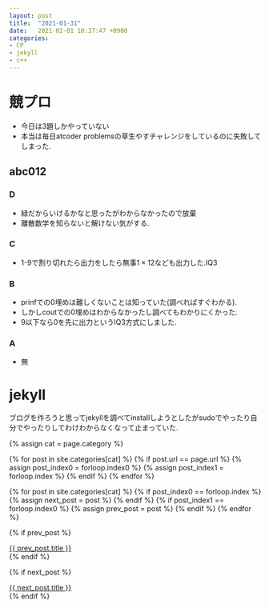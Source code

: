```yaml
---
layout: post
title:  "2021-01-31"
date:   2021-02-01 10:37:47 +0900
categories: 
- CP
- jekyll
- c++
---
```

# 競プロ
- 今日は3題しかやっていない
- 本当は毎日atcoder problemsの草生やすチャレンジをしているのに失敗してしまった.

## abc012

### D
- 緑だからいけるかなと思ったがわからなかったので放棄
- 離散数学を知らないと解けない気がする.

### C
- 1-9で割り切れたら出力をしたら無事$1\times 12$なども出力した.IQ3

### B 
- prinfでの0埋めは難しくないことは知っていた(調べればすぐわかる).
- しかしcoutでの0埋めはわからなかったし調べてもわかりにくかった.
- 9以下なら0を先に出力というIQ3方式にしました.

### A
- 無

# jekyll
ブログを作ろうと思ってjekyllを調べてinstallしようとしたがsudoでやったり自分でやったりしてわけわからなくなって止まっていた.

{% assign cat = page.category %}

{% for post in site.categories[cat] %}
  {% if post.url == page.url %}
    {% assign post_index0 = forloop.index0 %}
    {% assign post_index1 = forloop.index %}
  {% endif %}
{% endfor %}

{% for post in site.categories[cat] %}
  {% if post_index0 == forloop.index %}
    {% assign next_post = post %}
  {% endif %}
  {% if post_index1 == forloop.index0 %}
    {% assign prev_post = post %}
  {% endif %}
{% endfor %}

{% if prev_post %}
  <div class="article__previous">
    <a href="{{ prev_post.url }}">{{ prev_post.title }}</a>
  </div>
{% endif %}

{% if next_post %}
  <div class="article__next">
    <a href="{{ next_post.url }}">{{ next_post.title }}</a>
  </div>
{% endif %}
